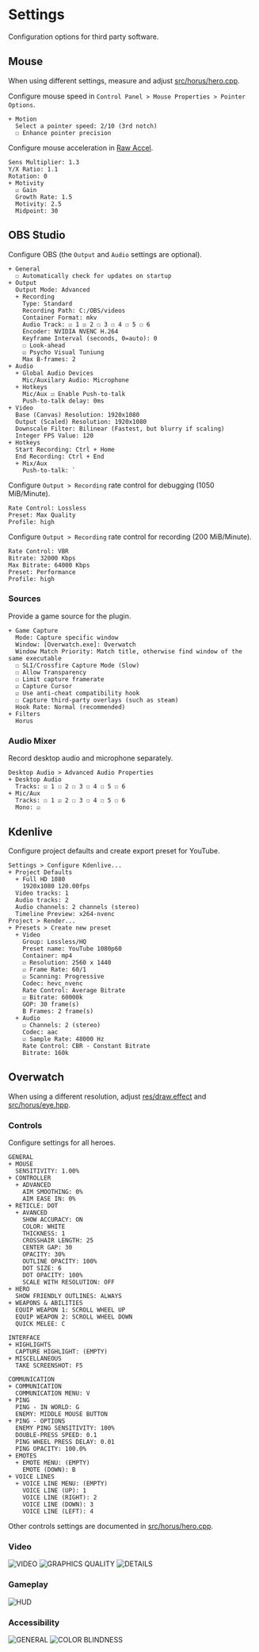 # Settings
Configuration options for third party software.

## Mouse
When using different settings, measure and adjust [src/horus/hero.cpp](src/horus/hero.cpp).

Configure mouse speed in `Control Panel > Mouse Properties > Pointer Options`.

```
+ Motion
  Select a pointer speed: 2/10 (3rd notch)
  ☐ Enhance pointer precision
```

Configure mouse acceleration in [Raw Accel][rawaccel].

```
Sens Multiplier: 1.3
Y/X Ratio: 1.1
Rotation: 0
+ Motivity
  ☑ Gain
  Growth Rate: 1.5
  Motivity: 2.5
  Midpoint: 30
```

## OBS Studio
Configure OBS (the `Output` and `Audio` settings are optional).

```
+ General
  ☐ Automatically check for updates on startup
+ Output
  Output Mode: Advanced
  + Recording
    Type: Standard
    Recording Path: C:/OBS/videos
    Container Format: mkv
    Audio Track: ☑ 1 ☑ 2 ☐ 3 ☐ 4 ☐ 5 ☐ 6
    Encoder: NVIDIA NVENC H.264
    Keyframe Interval (seconds, 0=auto): 0
    ☐ Look-ahead
    ☑ Psycho Visual Tuniung
    Max B-frames: 2
+ Audio
  + Global Audio Devices
    Mic/Auxilary Audio: Microphone
  + Hotkeys
    Mic/Aux ☑ Enable Push-to-talk
    Push-to-talk delay: 0ms
+ Video
  Base (Canvas) Resolution: 1920x1080
  Output (Scaled) Resolution: 1920x1080
  Downscale Filter: Bilinear (Fastest, but blurry if scaling)
  Integer FPS Value: 120
+ Hotkeys
  Start Recording: Ctrl + Home
  End Recording: Ctrl + End
  + Mix/Aux
    Push-to-talk: `
```

Configure `Output > Recording` rate control for debugging (1050 MiB/Minute).

```
Rate Control: Lossless
Preset: Max Quality
Profile: high
```

Configure `Output > Recording` rate control for recording (200 MiB/Minute).

```
Rate Control: VBR
Bitrate: 32000 Kbps
Max Bitrate: 64000 Kbps
Preset: Performance
Profile: high
```

### Sources
Provide a game source for the plugin.

```
+ Game Capture
  Mode: Capture specific window
  Window: [Overwatch.exe]: Overwatch
  Window Match Priority: Match title, otherwise find window of the same executable
  ☐ SLI/Crossfire Capture Mode (Slow)
  ☐ Allow Transparency
  ☐ Limit capture framerate
  ☑ Capture Cursor
  ☑ Use anti-cheat compatibility hook
  ☐ Capture third-party overlays (such as steam)
  Hook Rate: Normal (recommended)
+ Filters
  Horus
```

### Audio Mixer
Record desktop audio and microphone separately.

```
Desktop Audio > Advanced Audio Properties
+ Desktop Audio
  Tracks: ☑ 1 ☐ 2 ☐ 3 ☐ 4 ☐ 5 ☐ 6
+ Mic/Aux
  Tracks: ☐ 1 ☑ 2 ☐ 3 ☐ 4 ☐ 5 ☐ 6
  Mono: ☑
```

## Kdenlive
Configure project defaults and create export preset for YouTube.

```
Settings > Configure Kdenlive...
+ Project Defaults
  + Full HD 1080
    1920x1080 120.00fps
  Video tracks: 1
  Audio tracks: 2
  Audio channels: 2 channels (stereo)
  Timeline Preview: x264-nvenc
Project > Render...
+ Presets > Create new preset
  + Video
    Group: Lossless/HQ
    Preset name: YouTube 1080p60
    Container: mp4
    ☑ Resolution: 2560 x 1440
    ☑ Frame Rate: 60/1
    ☑ Scanning: Progressive
    Codec: hevc_nvenc
    Rate Control: Average Bitrate
    ☑ Bitrate: 60000k
    GOP: 30 frame(s)
    B Frames: 2 frame(s)
  + Audio
    ☑ Channels: 2 (stereo)
    Codec: aac
    ☑ Sample Rate: 48000 Hz
    Rate Control: CBR - Constant Bitrate
    Bitrate: 160k
```

## Overwatch
When using a different resolution, adjust [res/draw.effect](res/draw.effect)
and [src/horus/eye.hpp](src/horus/eye.hpp).

### Controls
Configure settings for all heroes.

```
GENERAL
+ MOUSE
  SENSITIVITY: 1.00%
+ CONTROLLER
  + ADVANCED
    AIM SMOOTHING: 0%
    AIM EASE IN: 0%
+ RETICLE: DOT
  + AVANCED
    SHOW ACCURACY: ON
    COLOR: WHITE
    THICKNESS: 1
    CROSSHAIR LENGTH: 25
    CENTER GAP: 30
    OPACITY: 30%
    OUTLINE OPACITY: 100%
    DOT SIZE: 6
    DOT OPACITY: 100%
    SCALE WITH RESOLUTION: OFF
+ HERO
  SHOW FRIENDLY OUTLINES: ALWAYS
+ WEAPONS & ABILITIES
  EQUIP WEAPON 1: SCROLL WHEEL UP
  EQUIP WEAPON 2: SCROLL WHEEL DOWN
  QUICK MELEE: C

INTERFACE
+ HIGHLIGHTS
  CAPTURE HIGHLIGHT: (EMPTY)
+ MISCELLANEOUS
  TAKE SCREENSHOT: F5

COMMUNICATION
+ COMMUNICATION
  COMMUNICATION MENU: V
+ PING
  PING - IN WORLD: G
  ENEMY: MIDDLE MOUSE BUTTON
+ PING - OPTIONS
  ENEMY PING SENSITIVITY: 100%
  DOUBLE-PRESS SPEED: 0.1
  PING WHEEL PRESS DELAY: 0.01
  PING OPACITY: 100.0%
+ EMOTES
  + EMOTE MENU: (EMPTY)
    EMOTE (DOWN): B
+ VOICE LINES
  + VOICE LINE MENU: (EMPTY)
    VOICE LINE (UP): 1
    VOICE LINE (RIGHT): 2
    VOICE LINE (DOWN): 3
    VOICE LINE (LEFT): 4
```

Other controls settings are documented in [src/horus/hero.cpp](src/horus/hero.cpp).

### Video
![VIDEO](res/images/settings/1-video-video.jpg "VIDEO")
![GRAPHICS QUALITY](res/images/settings/2-video-graphics-quality.jpg "GRAPHICS QUALITY")
![DETAILS](res/images/settings/3-video-details.jpg "DETAILS")

### Gameplay
![HUD](res/images/settings/4-gameplay-hud.jpg "HUD")

### Accessibility
![GENERAL](res/images/settings/5-accessibility-general.jpg "GENERAL")
![COLOR BLINDNESS](res/images/settings/6-accessibility-color-blindness.jpg "COLOR BLINDNESS")

[rawaccel]: https://github.com/a1xd/rawaccel
